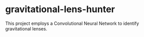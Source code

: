 # gravitational-lens-hunter
This project employs a Convolutional Neural Network to identify gravitational lenses.
